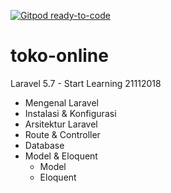 [![Gitpod ready-to-code](https://img.shields.io/badge/Gitpod-ready--to--code-blue?logo=gitpod)](https://gitpod.io/#https://github.com/dickyermawan/toko-online)

# toko-online
Laravel 5.7 - Start Learning 21112018

- Mengenal Laravel
- Instalasi & Konfigurasi
- Arsitektur Laravel
- Route & Controller
- Database
- Model & Eloquent
    - Model
    - Eloquent